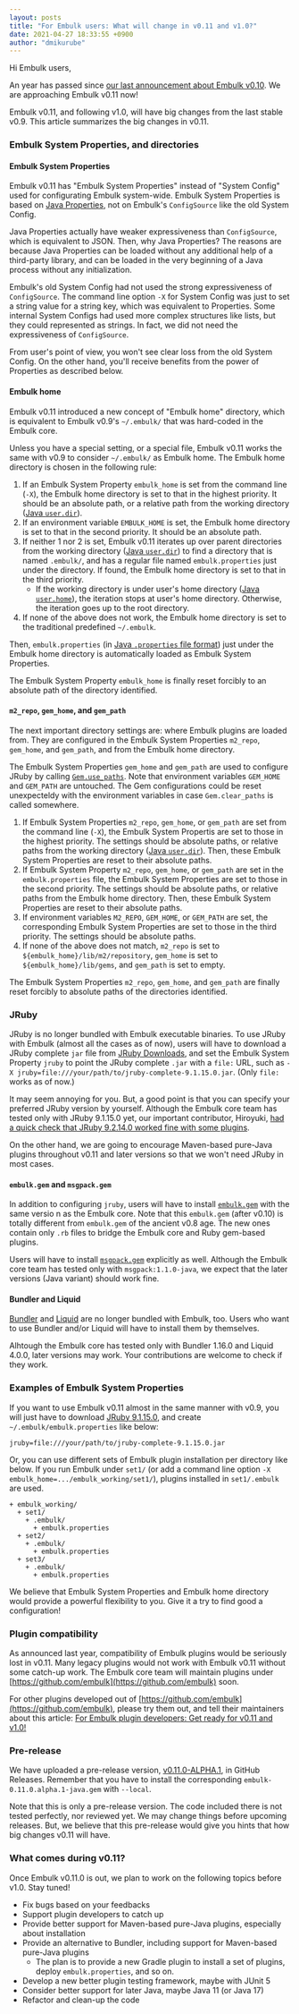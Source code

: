```yaml
---
layout: posts
title: "For Embulk users: What will change in v0.11 and v1.0?"
date: 2021-04-27 18:33:55 +0900
author: "dmikurube"
---
```


Hi Embulk users,

An year has passed since [our last announcement about Embulk v0.10](https://www.embulk.org/articles/2020/03/13/embulk-v0.10.html). We are approaching Embulk v0.11 now!

Embulk v0.11, and following v1.0, will have big changes from the last stable v0.9. This article summarizes the big changes in v0.11.

### Embulk System Properties, and directories

#### Embulk System Properties

Embulk v0.11 has "Embulk System Properties" instead of "System Config" used for configurating Embulk system-wide. Embulk System Properties is based on [Java Properties](https://docs.oracle.com/javase/8/docs/api/java/util/Properties.html), not on Embulk's `ConfigSource` like the old System Config.

Java Properties actually have weaker expressiveness than `ConfigSource`, which is equivalent to JSON. Then, why Java Properties?  The reasons are because Java Properties can be loaded without any additional help of a third-party library, and can be loaded in the very beginning of a Java process without any initialization.

Embulk's old System Config had not used the strong expressiveness of `ConfigSource`. The command line option `-X` for System Config was just to set a string value for a string key, which was equivalent to Properties. Some internal System Configs had used more complex structures like lists, but they could represented as strings. In fact, we did not need the expressiveness of `ConfigSource`.

From user's point of view, you won't see clear loss from the old System Config. On the other hand, you'll receive benefits from the power of Properties as described below.

#### Embulk home

Embulk v0.11 introduced a new concept of "Embulk home" directory, which is equivalent to Embulk v0.9's `~/.embulk/` that was hard-coded in the Embulk core.

Unless you have a special setting, or a special file, Embulk v0.11 works the same with v0.9 to consider `~/.embulk/` as Embulk home. The Embulk home directory is chosen in the following rule:

1. If an Embulk System Property `embulk_home` is set from the command line (`-X`), the Embulk home directory is set to that in the highest priority. It should be an absolute path, or a relative path from the working directory ([Java `user.dir`](https://docs.oracle.com/javase/tutorial/essential/environment/sysprop.html)).
2. If an environment variable `EMBULK_HOME` is set, the Embulk home directory is set to that in the second priority. It should be an absolute path.
3. If neither 1 nor 2 is set, Embulk v0.11 iterates up over parent directories from the working directory ([Java `user.dir`](https://docs.oracle.com/javase/tutorial/essential/environment/sysprop.html)) to find a directory that is named `.embulk/`, and has a regular file named `embulk.properties` just under the directory. If found, the Embulk home directory is set to that in the third priority.
    * If the working directory is under user's home directory ([Java `user.home`](https://docs.oracle.com/javase/tutorial/essential/environment/sysprop.html)), the iteration stops at user's home directory. Otherwise, the iteration goes up to the root directory.
4. If none of the above does not work, the Embulk home directory is set to the traditional predefined `~/.embulk`.

Then, `embulk.properties` (in [Java `.properties` file format](https://docs.oracle.com/javase/8/docs/api/java/util/Properties.html#load-java.io.Reader-)) just under the Embulk home directory is automatically loaded as Embulk System Properties.

The Embulk System Property `embulk_home` is finally reset forcibly to an absolute path of the directory identified.

#### `m2_repo`, `gem_home`, and `gem_path`

The next important directory settings are: where Embulk plugins are loaded from. They are configured in the Embulk System Properties `m2_repo`, `gem_home`, and `gem_path`, and from the Embulk home directory.

The Embulk System Properties `gem_home` and `gem_path` are used to configure JRuby by calling [`Gem.use_paths`](https://www.rubydoc.info/stdlib/rubygems/Gem.use_paths). Note that environment variables `GEM_HOME` and `GEM_PATH` are untouched. The Gem configurations could be reset unexpecteldy with the environment variables in case `Gem.clear_paths` is called somewhere.

1. If Embulk System Properties `m2_repo`, `gem_home`, or `gem_path` are set from the command line (`-X`), the Embulk System Propertis are set to those in the highest priority. The settings should be absolute paths, or relative paths from the working directory ([Java `user.dir`](https://docs.oracle.com/javase/tutorial/essential/environment/sysprop.html)). Then, these Embulk System Properties are reset to their absolute paths.
2. If Embulk System Property `m2_repo`, `gem_home`, or `gem_path` are set in the `embulk.properties` file, the Embulk System Properties are set to those in the second priority. The settings should be absolute paths, or relative paths from the Embulk home directory. Then, these Embulk System Properties are reset to their absolute paths.
3. If environment variables `M2_REPO`, `GEM_HOME`, or `GEM_PATH` are set, the corresponding Embulk System Properties are set to those in the third priority. The settings should be absolute paths.
4. If none of the above does not match, `m2_repo` is set to `${embulk_home}/lib/m2/repository`, `gem_home` is set to `${embulk_home}/lib/gems`, and `gem_path` is set to empty.

The Embulk System Properties `m2_repo`, `gem_home`, and `gem_path` are finally reset forcibly to absolute paths of the directories identified.

### JRuby

JRuby is no longer bundled with Embulk executable binaries. To use JRuby with Embulk (almost all the cases as of now), users will have to download a JRuby complete `jar` file from [JRuby Downloads](https://www.jruby.org/download), and set the Embulk System Property `jruby` to point the JRuby complete `.jar` with a `file:` URL, such as `-X jruby=file:///your/path/to/jruby-complete-9.1.15.0.jar`. (Only `file:` works as of now.)

It may seem annoying for you. But, a good point is that you can specify your preferred JRuby version by yourself. Although the Embulk core team has tested only with JRuby 9.1.15.0 yet, our important contributor, Hiroyuki, [had a quick check that JRuby 9.2.14.0 worked fine with some plugins](https://twitter.com/hiroysato/status/1339919262798864384).

On the other hand, we are going to encourage Maven-based pure-Java plugins throughout v0.11 and later versions so that we won't need JRuby in most cases.

#### `embulk.gem` and `msgpack.gem`

In addition to configuring `jruby`, users will have to install [`embulk.gem`](https://rubygems.org/gems/embulk) with the same versio
n as the Embulk core. Note that this `embulk.gem` (after v0.10) is totally different from `embulk.gem` of the ancient v0.8 age. The new ones contain only `.rb` files to bridge the Embulk core and Ruby gem-based plugins.

Users will have to install [`msgpack.gem`](https://rubygems.org/gems/msgpack) explicitly as well. Although the Embulk core team has tested only with `msgpack:1.1.0-java`, we expect that the later versions (Java variant) should work fine.

#### Bundler and Liquid

[Bundler](https://bundler.io/) and [Liquid](https://shopify.github.io/liquid/) are no longer bundled with Embulk, too. Users who want to use Bundler and/or Liquid will have to install them by themselves.

Alhtough the Embulk core has tested only with Bundler 1.16.0 and Liquid 4.0.0, later versions may work. Your contributions are welcome to check if they work.

### Examples of Embulk System Properties

If you want to use Embulk v0.11 almost in the same manner with v0.9, you will just have to download [JRuby 9.1.15.0](https://www.jruby.org/files/downloads/9.1.15.0/index.html), and create `~/.embulk/embulk.properties` like below:

```
jruby=file:///your/path/to/jruby-complete-9.1.15.0.jar
```

Or, you can use different sets of Embulk plugin installation per directory like below. If you run Embulk under `set1/` (or add a command line option `-X embulk_home=.../embulk_working/set1/`), plugins installed in `set1/.embulk` are used.

```
+ embulk_working/
  + set1/
    + .embulk/
      + embulk.properties
  + set2/
    + .embulk/
      + embulk.properties
  + set3/
    + .embulk/
      + embulk.properties
```

We believe that Embulk System Properties and Embulk home directory would provide a powerful flexibility to you. Give it a try to find good a configuration!

### Plugin compatibility

As announced last year, compatibility of Embulk plugins would be seriously lost in v0.11. Many legacy plugins would not work with Embulk v0.11 without some catch-up work. The Embulk core team will maintain plugins under [https://github.com/embulk](https://github.com/embulk) soon.

For other plugins developed out of [https://github.com/embulk](https://github.com/embulk), please try them out, and tell their maintainers about this article: [For Embulk plugin developers: Get ready for v0.11 and v1.0!](https://dev.embulk.org/topics/get-ready-for-v0.11-and-v1.0.html)

### Pre-release

We have uploaded a pre-release version, [v0.11.0-ALPHA.1](https://github.com/embulk/embulk/releases/tag/v0.11.0-ALPHA.1), in GitHub Releases. Remember that you have to install the corresponding `embulk-0.11.0.alpha.1-java.gem` with `--local`.

Note that this is only a pre-release version. The code included there is not tested perfectly, nor reviewed yet. We may change things before upcoming releases. But, we believe that this pre-release would give you hints that how big changes v0.11 will have.

### What comes during v0.11?

Once Embulk v0.11.0 is out, we plan to work on the following topics before v1.0. Stay tuned!

* Fix bugs based on your feedbacks
* Support plugin developers to catch up
* Provide better support for Maven-based pure-Java plugins, especially about installation
* Provide an alternative to Bundler, including support for Maven-based pure-Java plugins
    * The plan is to provide a new Gradle plugin to install a set of plugins, deploy `embulk.properties`, and so on.
* Develop a new better plugin testing framework, maybe with JUnit 5
* Consider better support for later Java, maybe Java 11 (or Java 17)
* Refactor and clean-up the code
